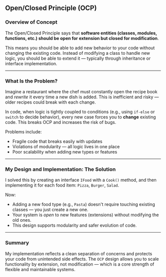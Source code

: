 ﻿## **Open/Closed Principle (OCP)**

### **Overview of Concept**

The Open/Closed Principle says that **software entities (classes, modules, functions, etc.) should be open for extension but closed for modification**.

This means you should be able to add new behavior to your code without changing the existing code. Instead of modifying a class to handle new logic, you should be able to extend it — typically through inheritance or interface implementation.

---

### **What Is the Problem?**

Imagine a restaurant where the chef must constantly open the recipe book and *rewrite* it every time a new dish is added. This is inefficient and risky — older recipes could break with each change.

In code, when logic is tightly coupled to conditions (e.g., using `if-else` or `switch` to decide behavior), every new case forces you to **change** existing code. This breaks OCP and increases the risk of bugs.

Problems include:

* Fragile code that breaks easily with updates
* Violations of modularity — all logic lives in one place
* Poor scalability when adding new types or features

---

### **My Design and Implementation: The Solution**

I solved this by creating an interface `IFood` with a `Cook()` method, and then implementing it for each food item: `Pizza`, `Burger`, `Salad`.

Now:

* Adding a new food type (e.g., `Pasta`) doesn't require touching existing classes — you just create a new one.
* Your system is *open* to new features (extensions) without modifying the old ones.
* This design supports modularity and safer evolution of code.

---

### **Summary**

My implementation reflects a clean separation of concerns and protects your code from unintended side effects. The `OCP` design allows you to scale functionality by extension, not modification — which is a core strength of flexible and maintainable systems.


